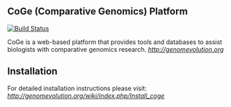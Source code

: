 CoGe (Comparative Genomics) Platform
------------------------------------
[![Build Status](https://travis-ci.org/lyonslab/coge.svg?branch=master)](https://travis-ci.org/lyonslab/coge)

CoGe is a web-based platform that provides tools and databases to assist biologists with comparative genomics research.
*http://genomevolution.org*

Installation
------------

For detailed installation instructions please visit:
*http://genomevolution.org/wiki/index.php/Install_coge*
